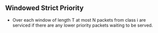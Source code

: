 
Windowed Strict Priority
------------------------

* Over each window of length T at most N packets from class i are
  serviced if there are any lower priority packets waiting to be
  served.

